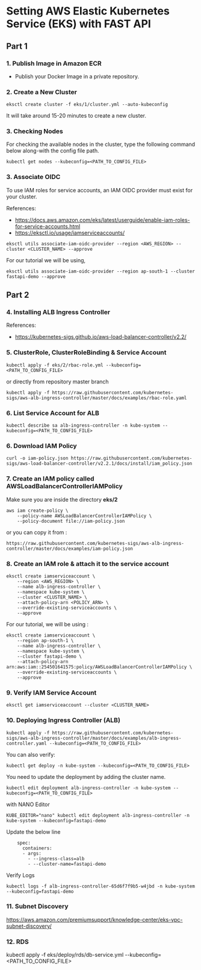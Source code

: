 # Setting AWS Elastic Kubernetes Service (EKS) with FAST API

## Part 1

### 1. Publish Image in Amazon ECR

- Publish your Docker Image in a private repository. 

### 2. Create a New Cluster

```
eksctl create cluster -f eks/1/cluster.yml --auto-kubeconfig
```
It will take around 15-20 minutes to create a new cluster.


### 3. Checking Nodes

For checking the available nodes in the cluster, type the following command below along-with
the config file path.

```
kubectl get nodes --kubeconfig=<PATH_TO_CONFIG_FILE>
```

### 3. Associate OIDC
To use IAM roles for service accounts, an IAM OIDC provider must exist for your cluster.

References:
* https://docs.aws.amazon.com/eks/latest/userguide/enable-iam-roles-for-service-accounts.html
* https://eksctl.io/usage/iamserviceaccounts/

```
eksctl utils associate-iam-oidc-provider --region <AWS_REGION> --cluster <CLUSTER_NAME> --approve
```
For our tutorial we will be using,

```
eksctl utils associate-iam-oidc-provider --region ap-south-1 --cluster fastapi-demo --approve
```

## Part 2

### 4. Installing ALB Ingress Controller

References:
* https://kubernetes-sigs.github.io/aws-load-balancer-controller/v2.2/



### 5. ClusterRole, ClusterRoleBinding & Service Account

```
kubectl apply -f eks/2/rbac-role.yml --kubeconfig=<PATH_TO_CONFIG_FILE>
```
or directly from repository master branch

```
kubectl apply -f https://raw.githubusercontent.com/kubernetes-sigs/aws-alb-ingress-controller/master/docs/examples/rbac-role.yaml
```

### 6. List Service Account for ALB

```
kubectl describe sa alb-ingress-controller -n kube-system --kubeconfig=<PATH_TO_CONFIG_FILE>
```




### 6. Download IAM Policy

```
curl -o iam-policy.json https://raw.githubusercontent.com/kubernetes-sigs/aws-load-balancer-controller/v2.2.1/docs/install/iam_policy.json
```



### 7. Create an IAM policy called AWSLoadBalancerControllerIAMPolicy

Make sure you are inside the directory **eks/2**
```
aws iam create-policy \
    --policy-name AWSLoadBalancerControllerIAMPolicy \
    --policy-document file://iam-policy.json
```

or you can copy it from :

```
https://raw.githubusercontent.com/kubernetes-sigs/aws-alb-ingress-controller/master/docs/examples/iam-policy.json
```


### 8. Create an IAM role & attach it to the service account

```
eksctl create iamserviceaccount \
    --region <AWS_REGION> \
    --name alb-ingress-controller \
    --namespace kube-system \
    --cluster <CLUSTER_NAME> \
    --attach-policy-arn <POLICY_ARN> \
    --override-existing-serviceaccounts \
    --approve

```

For our tutorial, we will be using :

```
eksctl create iamserviceaccount \
    --region ap-south-1 \
    --name alb-ingress-controller \
    --namespace kube-system \
    --cluster fastapi-demo \
    --attach-policy-arn arn:aws:iam::254501641575:policy/AWSLoadBalancerControllerIAMPolicy \
    --override-existing-serviceaccounts \
    --approve

```

### 9. Verify IAM Service Account

```
eksctl get iamserviceaccount --cluster <CLUSTER_NAME>
```

### 10. Deploying Ingress Controller (ALB)

```
kubectl apply -f https://raw.githubusercontent.com/kubernetes-sigs/aws-alb-ingress-controller/master/docs/examples/alb-ingress-controller.yaml --kubeconfig=<PATH_TO_CONFIG_FILE>

```

You can also verify:

```
kubectl get deploy -n kube-system --kubeconfig=<PATH_TO_CONFIG_FILE>
```


You need to update the deployment by adding the cluster name.

```
kubectl edit deployment alb-ingress-controller -n kube-system --kubeconfig=<PATH_TO_CONFIG_FILE>
```
with NANO Editor

```
KUBE_EDITOR="nano" kubectl edit deployment alb-ingress-controller -n kube-system --kubeconfig=fastapi-demo
```

Update the below line

```
    spec:
      containers:
      - args:
        - --ingress-class=alb
        - --cluster-name=fastapi-demo 

```

Verify Logs

```
kubectl logs -f alb-ingress-controller-65d6f7f9b5-w4jbd -n kube-system --kubeconfig=fastapi-demo
```



### 11. Subnet Discovery

https://aws.amazon.com/premiumsupport/knowledge-center/eks-vpc-subnet-discovery/



### 12. RDS

kubectl apply -f eks/deploy/rds/db-service.yml --kubeconfig=<PATH_TO_CONFIG_FILE>


